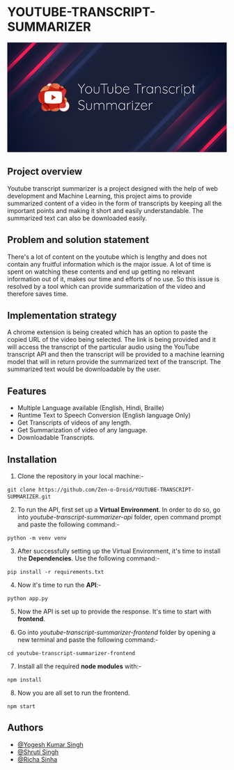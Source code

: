 # YOUTUBE-TRANSCRIPT-SUMMARIZER


![LOGO](youtube-transcript-summarizer-web-browser-extension/icon.png)

## Project overview
Youtube transcript summarizer is a project designed with the help of web development and Machine Learning, this project aims to provide summarized content of a video in the form of transcripts by keeping all the important points and making it short and easily understandable. The summarized text can also be downloaded easily.

## Problem and solution statement
There's a lot of content on the youtube which is lengthy and does not contain any fruitful information which is the major issue. A lot of time is spent on watching these contents and end up getting no relevant information out of it, makes our time and efforts of no use. So this issue is resolved by a tool which can provide summarization of the video and therefore saves time.

## Implementation strategy
A chrome extension is being created which has an option to paste the copied URL of the video being selected. The link is being provided and it will access the transcript of the particular audio using the YouTube transcript API and then the transcript will be provided to a machine learning model that will in return provide the summarized text of the transcript. The summarized text would be downloadable by the user.

## Features
- Multiple Language available (English, Hindi, Braille)
- Runtime Text to Speech Conversion (English language Only)
- Get Transcripts of videos of any length.
- Get Summarization of video of any language.
- Downloadable Transcripts.


## Installation

1. Clone the repository in your local machine:-
```
git clone https://github.com/Zen-o-Droid/YOUTUBE-TRANSCRIPT-SUMMARIZER.git
```

2. To run the API, first set up a **Virtual Environment**. In order to do so, go into *youtube-transcript-summarizer-api* folder, open command prompt and paste the following command:-
```
python -m venv venv
```

3. After successfully setting up the Virtual Environment, it's time to install the **Dependencies**. Use the following command:-  
```
pip install -r requirements.txt
```

4. Now it's time to run the **API**:-
```
python app.py
```

5. Now the API is set up to provide the response. It's time to start with **frontend**. 


6. Go into *youtube-transcript-summarizer-frontend* folder by opening a new terminal and paste the following command:-
```
cd youtube-transcript-summarizer-frontend
```

7. Install all the required **node modules** with:-
```
npm install
```

8. Now you are all set to run the frontend.
```
npm start
```


## Authors

- [@Yogesh Kumar Singh](https://www.github.com/Zen-o-Droid)
- [@Shruti Singh](https://www.github.com/Shruti0999)
- [@Richa Sinha](https://www.github.com/Richa710)
